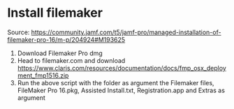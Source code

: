 # Install filemaker

Source: https://community.jamf.com/t5/jamf-pro/managed-installation-of-filemaker-pro-16/m-p/204924#M193625

1. Download Filemaker Pro dmg
2. Head to filemaker.com and download https://www.claris.com/resources/documentation/docs/fmp_osx_deployment_fmp1516.zip
3. Run the above script with the folder as argument the Filemaker files, FileMaker Pro 16.pkg, Assisted Install.txt, Registration.app and Extras as argument
